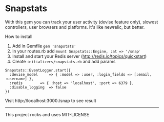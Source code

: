 # Snapstats

With this gem you can track your user activity (devise feature only), slowest controllers, user browsers and platforms. It's like newrelic, but better.

How to install

1. Add in Gemfile `gem 'snapstats'`
2. In your routes.rb add `mount Snapstats::Engine, :at => '/snap' `
3. Install and start your Redis server (http://redis.io/topics/quickstart)
4. Create `initializers/snapstats.rb` and add params

```
Snapstats::EventLogger.start({ 
  :devise_model     => { :model => :user, :login_fields => [:email, :username] }, 
  :redis        => { :host => 'localhost', :port => 6379 }, 
  :disable_logging  => false 
})
```

Visit http://localhost:3000:/snap to see result

-----
This project rocks and uses MIT-LICENSE
